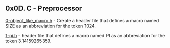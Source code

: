 ## 0x0D. C - Preprocessor

[0-object_like_macro.h](./0-object_like_macro.h) - Create a header file that defines a macro named SIZE as an abbreviation for the token 1024.

[1-pi.h](./1-pi.h) - header file that defines a macro named PI as an abbreviation for the token 3.14159265359.

 
